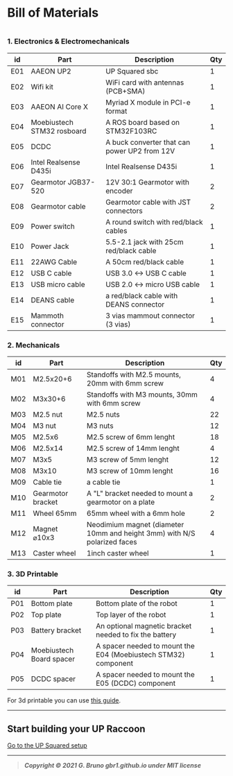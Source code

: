 # Bill of Materials

# 

### 1. Electronics & Electromechanicals

| id  | Part                       | Description                                  | Qty |
| --- | -------------------------- | -------------------------------------------- | --- |
| E01 | AAEON UP2                  | UP Squared sbc                               | 1   |
| E02 | Wifi kit                   | WiFi card with antennas (PCB+SMA)            | 1   |
| E03 | AAEON AI Core X            | Myriad X module in PCI-e format              | 1   |
| E04 | Moebiustech STM32 rosboard | A ROS board based on STM32F103RC             | 1   |
| E05 | DCDC                       | A buck converter that can power UP2 from 12V | 1   |
| E06 | Intel Realsense D435i      | Intel Realsense D435i                        | 1   |
| E07 | Gearmotor JGB37-520        | 12V 30:1 Gearmotor with encoder              | 2   |
| E08 | Gearmotor cable            | Gearmotor cable with JST connectors          | 2   |
| E09 | Power switch               | A round switch with red/black cables         | 1   |
| E10 | Power Jack                 | 5.5-2.1 jack with 25cm red/black cable       | 1   |
| E11 | 22AWG Cable                | A 50cm red/black cable                       | 1   |
| E12 | USB C cable                | USB 3.0 <-> USB C cable                      | 1   |
| E13 | USB micro cable            | USB 2.0 <-> micro USB cable                  | 1   |
| E14 | DEANS cable                | a red/black cable with DEANS connector       | 1   |
| E15 | Mammoth connector          | 3 vias mammout connector (3 vias)            | 1   |

### 2. Mechanicals

| id  | Part              | Description                                                              | Qty |
| --- | ----------------- | ------------------------------------------------------------------------ | --- |
| M01 | M2.5x20+6         | Standoffs with M2.5 mounts, 20mm with 6mm screw                          | 4   |
| M02 | M3x30+6           | Standoffs with M3 mounts, 30mm with 6mm screw                            | 4   |
| M03 | M2.5 nut          | M2.5 nuts                                                                | 22  |
| M04 | M3 nut            | M3 nuts                                                                  | 12  |
| M05 | M2.5x6            | M2.5 screw of 6mm lenght                                                 | 18  |
| M06 | M2.5x14           | M2.5 screw of 14mm lenght                                                | 4   |
| M07 | M3x5              | M3 screw of 5mm lenght                                                   | 12  |
| M08 | M3x10             | M3 screw of 10mm lenght                                                  | 16  |
| M09 | Cable tie         | a cable tie                                                              | 1   |
| M10 | Gearmotor bracket | A "L" bracket needed to mount a gearmotor on a plate                     | 2   |
| M11 | Wheel 65mm        | 65mm wheel with a 6mm hole                                               | 2   |
| M12 | Magnet ⌀10x3      | Neodimium magnet (diameter 10mm and height 3mm) with N/S polarized faces | 4   |
| M13 | Caster wheel      | 1inch caster wheel                                                       | 1   |

### 3. 3D Printable

| id  | Part                     | Description                                                    | Qty |
| --- | ------------------------ | -------------------------------------------------------------- | --- |
| P01 | Bottom plate             | Bottom plate of the robot                                      | 1   |
| P02 | Top plate                | Top layer of the robot                                         | 1   |
| P03 | Battery bracket          | An optional magnetic bracket needed to fix the battery         | 1   |
| P04 | Moebiustech Board spacer | A spacer needed to mount the E04 (Moebiustech STM32) component | 1   |
| P05 | DCDC spacer              | A spacer needed to mount the E05 (DCDC) component              | 1   |

For 3d printable you can use [this guide](../3d_print/readme.md).

---

## Start building your UP Raccoon

[Go to the UP Squared setup](1_UP_Squared_setup.md)

---

> ***Copyright © 2021 G. Bruno gbr1.github.io under MIT license***
